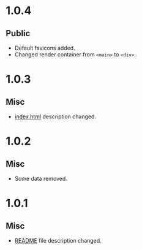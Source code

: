 # 1.0.4
## Public
- Default favicons added.
- Changed render container from ``<main>`` to ``<div>``.

# 1.0.3
## Misc
- [index.html](./template/public/index.html) description changed.

# 1.0.2
## Misc
- Some data removed.

# 1.0.1
## Misc
- [README](./README.md) file description changed.